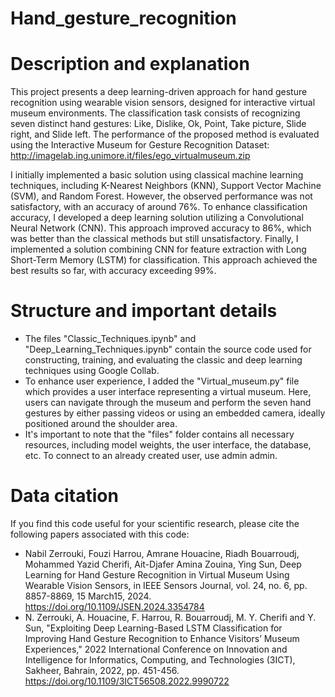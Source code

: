 # Hand_gesture_recognition
# Description and explanation
This project presents a deep learning-driven approach for hand gesture recognition using wearable vision sensors, designed for interactive virtual museum environments. The classification task consists of recognizing seven distinct hand gestures: Like, Dislike, Ok, Point, Take picture, Slide right, and Slide left. The performance of the proposed method is evaluated using the Interactive Museum for Gesture Recognition Dataset:   http://imagelab.ing.unimore.it/files/ego_virtualmuseum.zip

I initially implemented a basic solution using classical machine learning techniques, including K-Nearest Neighbors (KNN), Support Vector Machine (SVM), and Random Forest. However, the observed performance was not satisfactory, with an accuracy of around 76%. To enhance classification accuracy, I developed a deep learning solution utilizing a Convolutional Neural Network (CNN). This approach improved accuracy to 86%, which was better than the classical methods but still unsatisfactory. Finally, I implemented a solution combining CNN for feature extraction with Long Short-Term Memory (LSTM) for classification. This approach achieved the best results so far, with accuracy exceeding 99%.

# Structure and important details
- The files "Classic_Techniques.ipynb" and "Deep_Learning_Techniques.ipynb" contain the source code used for constructing, training, and evaluating the classic and deep learning techniques using Google Collab.
- To enhance user experience, I added the "Virtual_museum.py" file which provides a user interface representing a virtual museum. Here, users can navigate through the museum and perform the seven hand gestures by either passing videos or using an embedded camera, ideally positioned around the shoulder area.
- It's important to note that the "files" folder contains all necessary resources, including model weights, the user interface, the database, etc. To connect to an already created user, use admin admin.

# Data citation 
If you find this code useful for your scientific research, please cite the following papers associated with this code:
- Nabil Zerrouki, Fouzi Harrou, Amrane Houacine, Riadh Bouarroudj, Mohammed Yazid Cherifi, Ait-Djafer Amina Zouina, Ying Sun, Deep Learning for Hand Gesture Recognition in Virtual Museum Using Wearable Vision Sensors, in IEEE Sensors Journal, vol. 24, no. 6, pp. 8857-8869, 15 March15, 2024. https://doi.org/10.1109/JSEN.2024.3354784
- N. Zerrouki, A. Houacine, F. Harrou, R. Bouarroudj, M. Y. Cherifi and Y. Sun, "Exploiting Deep Learning-Based LSTM Classification for Improving Hand Gesture Recognition to Enhance Visitors’ Museum Experiences," 2022 International Conference on Innovation and Intelligence for Informatics, Computing, and Technologies (3ICT), Sakheer, Bahrain, 2022, pp. 451-456. https://doi.org/10.1109/3ICT56508.2022.9990722
